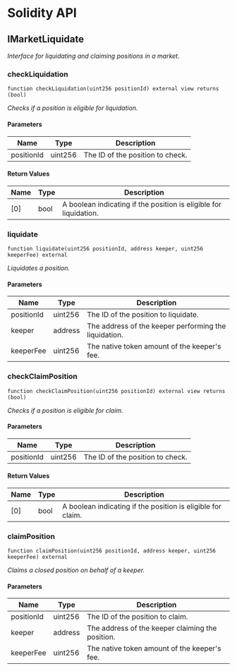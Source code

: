 # Solidity API

## IMarketLiquidate

_Interface for liquidating and claiming positions in a market._

### checkLiquidation

```solidity
function checkLiquidation(uint256 positionId) external view returns (bool)
```

_Checks if a position is eligible for liquidation._

#### Parameters

| Name | Type | Description |
| ---- | ---- | ----------- |
| positionId | uint256 | The ID of the position to check. |

#### Return Values

| Name | Type | Description |
| ---- | ---- | ----------- |
| [0] | bool | A boolean indicating if the position is eligible for liquidation. |

### liquidate

```solidity
function liquidate(uint256 positionId, address keeper, uint256 keeperFee) external
```

_Liquidates a position._

#### Parameters

| Name | Type | Description |
| ---- | ---- | ----------- |
| positionId | uint256 | The ID of the position to liquidate. |
| keeper | address | The address of the keeper performing the liquidation. |
| keeperFee | uint256 | The native token amount of the keeper's fee. |

### checkClaimPosition

```solidity
function checkClaimPosition(uint256 positionId) external view returns (bool)
```

_Checks if a position is eligible for claim._

#### Parameters

| Name | Type | Description |
| ---- | ---- | ----------- |
| positionId | uint256 | The ID of the position to check. |

#### Return Values

| Name | Type | Description |
| ---- | ---- | ----------- |
| [0] | bool | A boolean indicating if the position is eligible for claim. |

### claimPosition

```solidity
function claimPosition(uint256 positionId, address keeper, uint256 keeperFee) external
```

_Claims a closed position on behalf of a keeper._

#### Parameters

| Name | Type | Description |
| ---- | ---- | ----------- |
| positionId | uint256 | The ID of the position to claim. |
| keeper | address | The address of the keeper claiming the position. |
| keeperFee | uint256 | The native token amount of the keeper's fee. |

